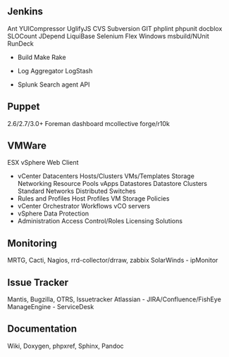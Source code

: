 Jenkins
-------
 Ant
 YUICompressor
 UglifyJS
 CVS
 Subversion
 GIT
 phplint
 phpunit
 docblox
 SLOCount
 JDepend
 LiquiBase
 Selenium
 Flex
 Windows msbuild/NUnit
 RunDeck

* Build
 Make
 Rake

* Log Aggregator
 LogStash

* Splunk
 Search
 agent
 API

Puppet
------
 2.6/2.7/3.0+
 Foreman
 dashboard
 mcollective
 forge/r10k

VMWare
------
 ESX
 vSphere Web Client
* vCenter
 Datacenters
 Hosts/Clusters
 VMs/Templates
 Storage
 Networking
 Resource Pools
 vApps
 Datastores
 Datastore Clusters
 Standard Networks
 Distributed Switches
* Rules and Profiles
 Host Profiles
 VM Storage Policies
* vCenter Orchestrator
 Workflows
 vCO servers
* vSphere Data Protection
* Administration
 Access Control/Roles
 Licensing
 Solutions

Monitoring
----------
 MRTG, Cacti, Nagios, rrd-collector/drraw, zabbix
 SolarWinds - ipMonitor

Issue Tracker
-------------
 Mantis, Bugzilla, OTRS, Issuetracker
 Atlassian - JIRA/Confluence/FishEye
 ManageEngine - ServiceDesk
 
Documentation
-------------
 Wiki, Doxygen, phpxref, Sphinx, Pandoc

 

